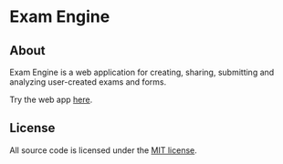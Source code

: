# Exam Engine


## About

Exam Engine is a web application for creating, sharing, submitting and analyzing
user-created exams and forms.

Try the web app [here](http://exam-engine.000webhostapp.com/). 


## License

All source code is licensed under the [MIT license](https://mit-license.org/).

